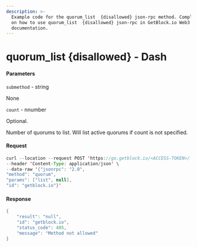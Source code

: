 ```yaml
---
description: >-
  Example code for the quorum_list  {disallowed} json-rpc method. Сomplete guide
  on how to use quorum_list  {disallowed} json-rpc in GetBlock.io Web3
  documentation.
---
```


# quorum\_list {disallowed} - Dash

#### Parameters

`submethod` - string

None

`count` - nnumber

Optional.

Number of quorums to list. Will list active quorums if count is not specified.

#### Request

```java
curl --location --request POST 'https://go.getblock.io/<ACCESS-TOKEN>/' \
--header 'Content-Type: application/json' \
--data-raw '{"jsonrpc": "2.0",
"method": "quorum",
"params": ["list", null],
"id": "getblock.io"}'
```

#### Response

```java
{
    "result": "null",
    "id": "getblock.io",
    "status_code": 405,
    "message": "Method not allowed"
}
```
